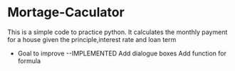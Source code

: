 # Mortage-Caculator
This is a simple code to practice python. It calculates the monthly payment for a house given the principle,interest rate and loan term
 
- Goal to improve --IMPLEMENTED
Add dialogue boxes
Add function for formula